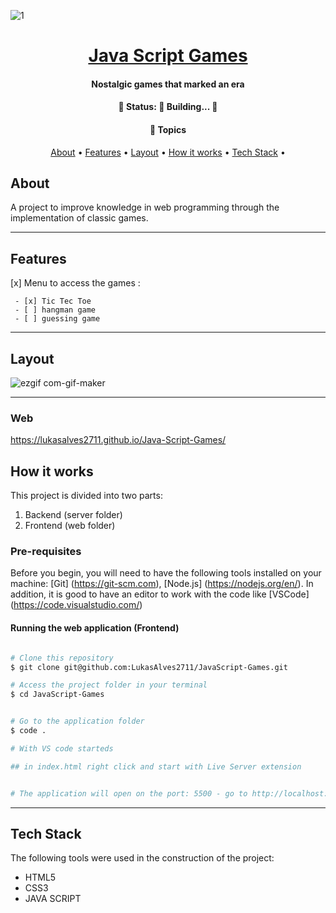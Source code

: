 
![1](https://user-images.githubusercontent.com/79018137/150878558-edbc24f9-fafd-4171-8c1e-5b175a5ad578.png)

##

<h1 align="center">
    <a href="#"> Java Script Games </a>
</h1>

<h4 align="center">
    Nostalgic games that marked an era
</h4>

<h4 align="center"> 
	🚧   Status: 🚀 Building...  🚧
</h4>

<h4 align="center">
    🏁 Topics
</h4> 

<p align="center">
 <a href="#about">About</a> •
 <a href="#features">Features</a> •
 <a href="#layout">Layout</a> •
 <a href="#how-it-works">How it works</a> • 
 <a href="#tech-stack">Tech Stack</a> • 
 

</p>


## About

A project to improve knowledge in web programming through the implementation of classic games.

---

## Features


 [x] Menu to access the games :

     - [x] Tic Tec Toe
     - [ ] hangman game
     - [ ] guessing game
     
---


## Layout

![ezgif com-gif-maker](https://user-images.githubusercontent.com/79018137/150878167-0d7e79f5-6b2c-4f68-8b65-a90238c4740a.gif)


---


### Web  


https://lukasalves2711.github.io/Java-Script-Games/



## How it works

This project is divided into two parts:
1. Backend (server folder)
2. Frontend (web folder)

### Pre-requisites

Before you begin, you will need to have the following tools installed on your machine:
[Git] (https://git-scm.com), [Node.js] (https://nodejs.org/en/).
In addition, it is good to have an editor to work with the code like [VSCode] (https://code.visualstudio.com/)



#### Running the web application (Frontend)

```bash

# Clone this repository
$ git clone git@github.com:LukasAlves2711/JavaScript-Games.git

# Access the project folder in your terminal
$ cd JavaScript-Games


# Go to the application folder
$ code .

# With VS code starteds

## in index.html right click and start with Live Server extension


# The application will open on the port: 5500 - go to http://localhost:5500

```

---

## Tech Stack  

The following tools were used in the construction of the project:



-   HTML5
-   CSS3
-   JAVA SCRIPT
